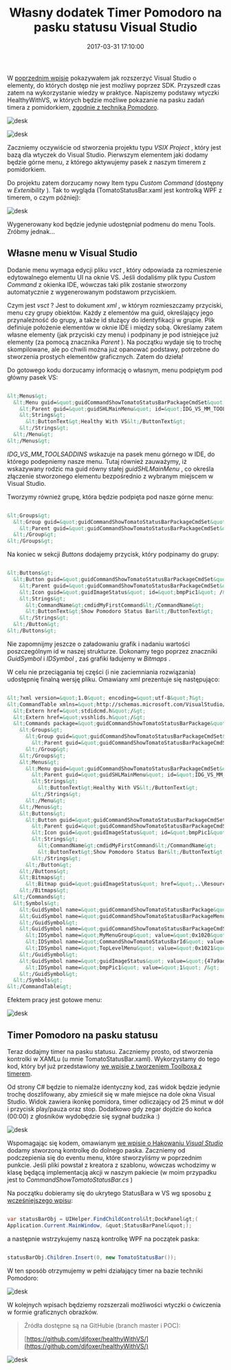 ﻿---
layout:     post
title:      Własny dodatek Timer Pomodoro na pasku statusu Visual Studio
date:       2017-03-31 17:10:00
summary:    W poprzednim wpisie pokazywałem jak rozszerzyć Visual Studio o elementy, do których dostęp nie jest możliwy poprzez SDK. Przyszedł czas zatem na wykorzystanie wiedzy w praktyce. Napiszemy podstawy wtyczki HealthyWithVS, w których będzie możliwe pokazanie na pasku zadań timera z pomidorkiem, zgodnie ...
categories: windows oprogramowanie programowanie
---



W [poprzednim wpisie](https://www.dobreprogramy.pl/djfoxer/Hakujemy-Visual-Studio-dobieramy-sie-do-niedostepnych-elementow-IDE,80126.html) pokazywałem jak rozszerzyć Visual Studio o elementy, do których dostęp nie jest możliwy poprzez SDK. Przyszedł czas zatem na wykorzystanie wiedzy w praktyce. Napiszemy podstawy wtyczki HealthyWithVS, w których będzie możliwe pokazanie na pasku zadań timera z pomidorkiem, [zgodnie z techniką Pomodoro](https://www.dobreprogramy.pl/djfoxer/Technika-Pomodoro-efektywne-zarzadzanie-czasem-pracy,79724.html).



![desk](https://raw.githubusercontent.com/djfoxer/djfoxer.github.io/master/_img/2017-3-31-_14_/g_-_608x405_-_-_80247x20170331004545_1.png)




![desk](https://raw.githubusercontent.com/djfoxer/djfoxer.github.io/master/_img/2017-3-31-_14_/g_-_608x405_-_-_80247x20170331003927_0.png)






Zaczniemy oczywiście od stworzenia projektu typu  *VSIX Project* , który jest bazą dla wtyczek do Visual Studio. Pierwszym elementem jaki dodamy będzie górne menu, z którego aktywujemy pasek z naszym timerem z pomidorkiem.

Do projektu zatem dorzucamy nowy Item typu  *Custom Command*  (dostępny w  *Extenibility* ). Tak to wygląda (TomatoStatusBar.xaml jest kontrolką WPF z timerem, o czym później): 



![desk](https://raw.githubusercontent.com/djfoxer/djfoxer.github.io/master/_img/2017-3-31-_14_/g_-_608x405_-_-_80247x20170331003927_1.png)



Wygenerowany kod będzie jedynie udostępniał podmenu do menu Tools. Zróbmy jednak...



## Własne menu w Visual Studio



Dodanie menu wymaga edycji pliku  *vsct* , który odpowiada za rozmieszenie edytowalnego elementu UI na oknie VS. Jeśli dodaliśmy plik typu  *Custom Command*  z okienka  IDE, wówczas taki plik zostanie stworzony automatycznie z wygenerowanym podstawom przyciskiem. 

Czym jest  *vsct* ? Jest to dokument  *xml* , w którym rozmieszczamy przyciski, menu czy grupy obiektów. Każdy z elementów ma guid, określający jego przynależność do grupy, a także id służący do identyfikacji w grupie. Plik definiuje położenie elementów w oknie IDE i między sobą. Określamy zatem własne elementy (jak przyciski czy menu) i podpinany je pod istniejące już elementy (za pomocą znacznika  *Parent* ). Na początku wydaje się to trochę skompilowane, ale po chwili można już opanować podstawy, potrzebne do stworzenia prostych elementów graficznych. Zatem do dzieła!

Do gotowego kodu dorzucamy informację o własnym, menu podpiętym pod główny pasek VS:


```html

&lt;Menus&gt;
  &lt;Menu guid=&quot;guidCommandShowTomatoStatusBarPackageCmdSet&quot; id=&quot;TopLevelMenu&quot; priority=&quot;0x700&quot; type=&quot;Menu&quot;&gt;
    &lt;Parent guid=&quot;guidSHLMainMenu&quot; id=&quot;IDG_VS_MM_TOOLSADDINS&quot; /&gt;
    &lt;Strings&gt;
      &lt;ButtonText&gt;Healthy With VS&lt;/ButtonText&gt;
    &lt;/Strings&gt;
  &lt;/Menu&gt;
&lt;/Menus&gt;

```


 *IDG_VS_MM_TOOLSADDINS*  wskazuje na pasek menu górnego w IDE, do którego podepniemy nasze menu. Tutaj również zauważymy, iż wskazywany rodzic ma guid równy stałej  *guidSHLMainMenu* , co określa złączenie stworzonego elementu bezpośrednio z wybranym miejscem w Visual Studio.

Tworzymy również grupę, która będzie podpięta pod nasze górne menu:


```html

&lt;Groups&gt;
  &lt;Group guid=&quot;guidCommandShowTomatoStatusBarPackageCmdSet&quot; id=&quot;MyMenuGroup&quot; priority=&quot;0x0600&quot;&gt;
    &lt;Parent guid=&quot;guidCommandShowTomatoStatusBarPackageCmdSet&quot; id=&quot;TopLevelMenu&quot;/&gt;
  &lt;/Group&gt;
&lt;/Groups&gt;


```


Na koniec w sekcji  *Buttons*  dodajemy przycisk, który podpinamy do grupy:


```html

&lt;Buttons&gt;
  &lt;Button guid=&quot;guidCommandShowTomatoStatusBarPackageCmdSet&quot; id=&quot;CommandShowTomatoStatusBarId&quot; priority=&quot;0x0100&quot; type=&quot;Button&quot;&gt;
    &lt;Parent guid=&quot;guidCommandShowTomatoStatusBarPackageCmdSet&quot; id=&quot;MyMenuGroup&quot; /&gt;
    &lt;Icon guid=&quot;guidImageStatus&quot; id=&quot;bmpPic1&quot; /&gt;
    &lt;Strings&gt;
      &lt;CommandName&gt;cmdidMyFirstCommand&lt;/CommandName&gt;
      &lt;ButtonText&gt;Show Pomodoro Status Bar&lt;/ButtonText&gt;
    &lt;/Strings&gt;
  &lt;/Button&gt;
&lt;/Buttons&gt;

```


Nie zapomnijmy jeszcze o załadowaniu grafik i nadaniu wartości poszczególnym id w naszej strukturze. Dokonamy tego poprzez znaczniki  *GuidSymbol*  i  *IDSymbol* , zaś grafiki ładujemy w  *Bitmaps* .

W celu nie przeciągania tej części (i nie zaciemniania rozwiązania) udostępnię finalną wersję pliku. Omawiany xml prezentuje się następująco:


```html

&lt;?xml version=&quot;1.0&quot; encoding=&quot;utf-8&quot;?&gt;
&lt;CommandTable xmlns=&quot;http://schemas.microsoft.com/VisualStudio/2005-10-18/CommandTable&quot; xmlns:xs=&quot;http://www.w3.org/2001/XMLSchema&quot;&gt;
  &lt;Extern href=&quot;stdidcmd.h&quot;/&gt;
  &lt;Extern href=&quot;vsshlids.h&quot;/&gt;
  &lt;Commands package=&quot;guidCommandShowTomatoStatusBarPackage&quot;&gt;
    &lt;Groups&gt;
      &lt;Group guid=&quot;guidCommandShowTomatoStatusBarPackageCmdSet&quot; id=&quot;MyMenuGroup&quot; priority=&quot;0x0600&quot;&gt;
        &lt;Parent guid=&quot;guidCommandShowTomatoStatusBarPackageCmdSet&quot; id=&quot;TopLevelMenu&quot;/&gt;
      &lt;/Group&gt;
    &lt;/Groups&gt;
    &lt;Menus&gt;
      &lt;Menu guid=&quot;guidCommandShowTomatoStatusBarPackageCmdSet&quot; id=&quot;TopLevelMenu&quot; priority=&quot;0x700&quot; type=&quot;Menu&quot;&gt;
        &lt;Parent guid=&quot;guidSHLMainMenu&quot; id=&quot;IDG_VS_MM_TOOLSADDINS&quot; /&gt;
        &lt;Strings&gt;
          &lt;ButtonText&gt;Healthy With VS&lt;/ButtonText&gt;
        &lt;/Strings&gt;
      &lt;/Menu&gt;
    &lt;/Menus&gt;
    &lt;Buttons&gt;
      &lt;Button guid=&quot;guidCommandShowTomatoStatusBarPackageCmdSet&quot; id=&quot;CommandShowTomatoStatusBarId&quot; priority=&quot;0x0100&quot; type=&quot;Button&quot;&gt;
        &lt;Parent guid=&quot;guidCommandShowTomatoStatusBarPackageCmdSet&quot; id=&quot;MyMenuGroup&quot; /&gt;
        &lt;Icon guid=&quot;guidImageStatus&quot; id=&quot;bmpPic1&quot; /&gt;
        &lt;Strings&gt;
          &lt;CommandName&gt;cmdidMyFirstCommand&lt;/CommandName&gt;
          &lt;ButtonText&gt;Show Pomodoro Status Bar&lt;/ButtonText&gt;
        &lt;/Strings&gt;
      &lt;/Button&gt;
    &lt;/Buttons&gt;
    &lt;Bitmaps&gt;
      &lt;Bitmap guid=&quot;guidImageStatus&quot; href=&quot;..\Resources\statusbar.png&quot; usedList=&quot;bmpPic1&quot;/&gt;
    &lt;/Bitmaps&gt;
  &lt;/Commands&gt;
  &lt;Symbols&gt;
    &lt;GuidSymbol name=&quot;guidCommandShowTomatoStatusBarPackage&quot; value=&quot;{03b63e3b-39cd-4c93-98b6-42cf447f55e6}&quot; /&gt;
    &lt;GuidSymbol name=&quot;guidCommandShowTomatoStatusBarPackageMenu&quot; value=&quot;{fffe3072-816e-43db-81c7-28e48c5b788b}&quot; &gt;
    &lt;/GuidSymbol&gt;
    &lt;GuidSymbol name=&quot;guidCommandShowTomatoStatusBarPackageCmdSet&quot; value=&quot;{2089436a-ed0c-4bae-b1a3-d16000d5e669}&quot;&gt;
      &lt;IDSymbol name=&quot;MyMenuGroup&quot; value=&quot;0x1020&quot; /&gt;
      &lt;IDSymbol name=&quot;CommandShowTomatoStatusBarId&quot; value=&quot;0x0100&quot; /&gt;
      &lt;IDSymbol name=&quot;TopLevelMenu&quot; value=&quot;0x1021&quot;/&gt;
    &lt;/GuidSymbol&gt;
    &lt;GuidSymbol name=&quot;guidImageStatus&quot; value=&quot;{47a9ad46-e6a2-4d57-885c-9cefda0253d9}&quot; &gt;
      &lt;IDSymbol name=&quot;bmpPic1&quot; value=&quot;1&quot; /&gt;
    &lt;/GuidSymbol&gt;
  &lt;/Symbols&gt;
&lt;/CommandTable&gt;


```


Efektem pracy jest gotowe menu:



![desk](https://raw.githubusercontent.com/djfoxer/djfoxer.github.io/master/_img/2017-3-31-_14_/g_-_608x405_-_-_80247x20170331003926_0.png)

 



## Timer Pomodoro na pasku statusu


Teraz dodajmy timer na pasku statusu. Zaczniemy prosto, od stworzenia kontrolki w XAMLu (u mnie TomatoStatusBar.xaml). Wykorzystamy do tego kod, który był już przedstawiony [we wpisie z tworzeniem Toolboxa z timerem](https://www.dobreprogramy.pl/djfoxer/Pierwszy-dodatek-do-Visual-Studio-timer-w-okienku-IDE,79926.html).

Od strony C# będzie to niemalże identyczny kod, zaś widok będzie jedynie trochę doszlifowany, aby zmieścił się w małe miejsce na dole okna Visual Studio. Widok zawiera ikonkę pomidora, timer odliczający od 25 minut w dół i przycisk play/pauza oraz stop. Dodatkowo gdy zegar dojdzie do końca (00:00) z głośników wydobędzie się sygnał budzika :)



![desk](https://raw.githubusercontent.com/djfoxer/djfoxer.github.io/master/_img/2017-3-31-_14_/g_-_608x405_-_-_80247x20170331003926_1.png)



Wspomagając się kodem, omawianym [we wpisie o Hakowaniu  *Visual Studio* ](https://www.dobreprogramy.pl/djfoxer/Hakujemy-Visual-Studio-dobieramy-sie-do-niedostepnych-elementow-IDE,80126.html) dodamy stworzoną kontrolkę do dolnego paska. Zaczniemy od podczepienia się do eventu menu, które stworzyliśmy w poprzednim punkcie. Jeśli pliki powstał z kreatora z szablonu, wówczas wchodzimy w klasę będącą implementacją akcji w naszym pakiecie (w moim przypadku jest to  *CommandShowTomatoStatusBar.cs* )

Na początku dobieramy się do ukrytego StatusBara w VS wg sposobu [z wcześniejszego wpisu](https://www.dobreprogramy.pl/djfoxer/Hakujemy-Visual-Studio-dobieramy-sie-do-niedostepnych-elementow-IDE,80126.html):


```csharp

var statusBarObj = UIHelper.FindChildControl&lt;DockPanel&gt;(
Application.Current.MainWindow, &quot;StatusBarPanel&quot;);

```


a następnie wstrzykujemy naszą kontrolkę WPF na początek paska:


```csharp

statusBarObj.Children.Insert(0, new TomatoStatusBar());

```


W ten sposób otrzymujemy w pełni działający timer na bazie techniki Pomodoro:



![desk](https://raw.githubusercontent.com/djfoxer/djfoxer.github.io/master/_img/2017-3-31-_14_/g_-_608x405_-_-_80247x20170331003920_0.png)




W kolejnych wpisach będziemy rozszerzali możliwości wtyczki o ćwiczenia w formie graficznych obrazków.


<blockquote>
<p>Źródła dostępne są na GitHubie (branch master i POC):

[https://github.com/djfoxer/healthyWithVS/](https://github.com/djfoxer/healthyWithVS/)</p>
</blockquote>


![desk](https://raw.githubusercontent.com/djfoxer/djfoxer.github.io/master/_img/2017-3-31-_14_/g_-_608x405_-_-_80247x20170331004248_0.png)


 
